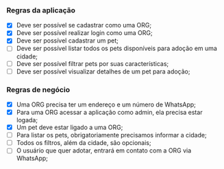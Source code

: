 ### Regras da aplicação

- [x] Deve ser possível se cadastrar como uma ORG;
- [x] Deve ser possível realizar login como uma ORG;
- [x] Deve ser possível cadastrar um pet;
- [ ] Deve ser possível listar todos os pets disponíveis para adoção em uma cidade;
- [ ] Deve ser possível filtrar pets por suas características;
- [ ] Deve ser possível visualizar detalhes de um pet para adoção;

### Regras de negócio

- [x] Uma ORG precisa ter um endereço e um número de WhatsApp;
- [x] Para uma ORG acessar a aplicação como admin, ela precisa estar logada;
- [x] Um pet deve estar ligado a uma ORG;
- [ ] Para listar os pets, obrigatoriamente precisamos informar a cidade;
- [ ] Todos os filtros, além da cidade, são opcionais;
- [ ] O usuário que quer adotar, entrará em contato com a ORG via WhatsApp;